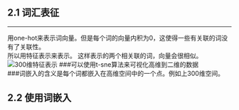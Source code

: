 ## 2.1 词汇表征  
---
用one-hot来表示词向量。但是每个词的向量内积为0，这使得一些有关联的词没有了关联性。   
所以用特征表示来表示。 这样表示的两个相关联的词，向量会很相似。
![300维特征表示](https://github.com/Duanxiaodai/Deeplearning-notes/blob/master/mynotes/5/img/3.png)
###可以使用t-sne算法来可视化高维到二维的数据  
###词嵌入的含义是每个词都嵌入在高维空间中的一个点。例如上300维空间。
## 2.2 使用词嵌入  



